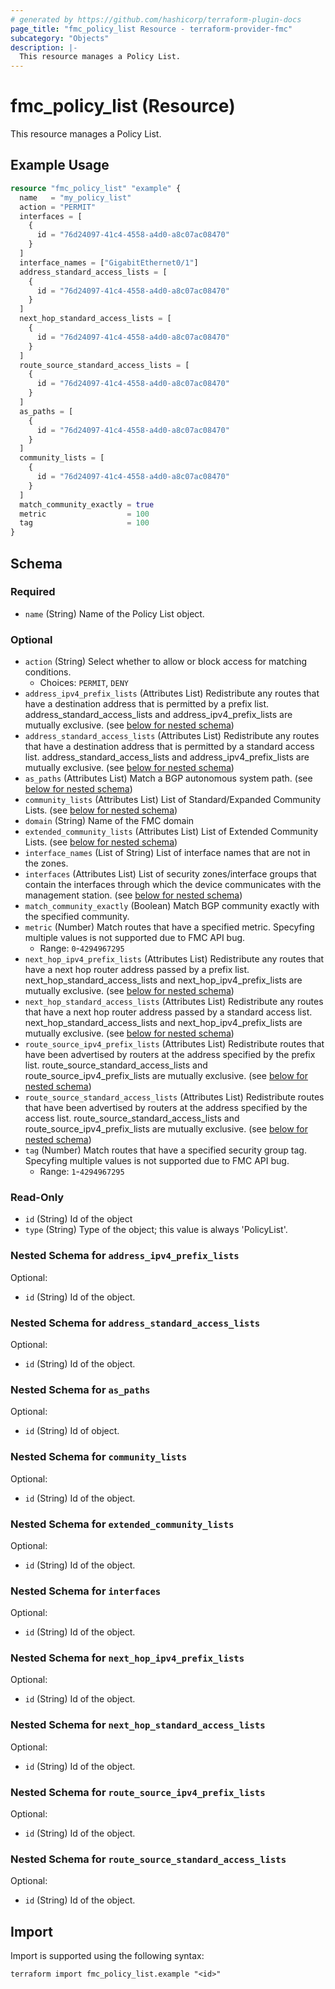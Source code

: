 ```yaml
---
# generated by https://github.com/hashicorp/terraform-plugin-docs
page_title: "fmc_policy_list Resource - terraform-provider-fmc"
subcategory: "Objects"
description: |-
  This resource manages a Policy List.
---
```


# fmc_policy_list (Resource)

This resource manages a Policy List.

## Example Usage

```terraform
resource "fmc_policy_list" "example" {
  name   = "my_policy_list"
  action = "PERMIT"
  interfaces = [
    {
      id = "76d24097-41c4-4558-a4d0-a8c07ac08470"
    }
  ]
  interface_names = ["GigabitEthernet0/1"]
  address_standard_access_lists = [
    {
      id = "76d24097-41c4-4558-a4d0-a8c07ac08470"
    }
  ]
  next_hop_standard_access_lists = [
    {
      id = "76d24097-41c4-4558-a4d0-a8c07ac08470"
    }
  ]
  route_source_standard_access_lists = [
    {
      id = "76d24097-41c4-4558-a4d0-a8c07ac08470"
    }
  ]
  as_paths = [
    {
      id = "76d24097-41c4-4558-a4d0-a8c07ac08470"
    }
  ]
  community_lists = [
    {
      id = "76d24097-41c4-4558-a4d0-a8c07ac08470"
    }
  ]
  match_community_exactly = true
  metric                  = 100
  tag                     = 100
}
```

<!-- schema generated by tfplugindocs -->
## Schema

### Required

- `name` (String) Name of the Policy List object.

### Optional

- `action` (String) Select whether to allow or block access for matching conditions.
  - Choices: `PERMIT`, `DENY`
- `address_ipv4_prefix_lists` (Attributes List) Redistribute any routes that have a destination address that is permitted by a prefix list. address_standard_access_lists and address_ipv4_prefix_lists are mutually exclusive. (see [below for nested schema](#nestedatt--address_ipv4_prefix_lists))
- `address_standard_access_lists` (Attributes List) Redistribute any routes that have a destination address that is permitted by a standard access list. address_standard_access_lists and address_ipv4_prefix_lists are mutually exclusive. (see [below for nested schema](#nestedatt--address_standard_access_lists))
- `as_paths` (Attributes List) Match a BGP autonomous system path. (see [below for nested schema](#nestedatt--as_paths))
- `community_lists` (Attributes List) List of Standard/Expanded Community Lists. (see [below for nested schema](#nestedatt--community_lists))
- `domain` (String) Name of the FMC domain
- `extended_community_lists` (Attributes List) List of Extended Community Lists. (see [below for nested schema](#nestedatt--extended_community_lists))
- `interface_names` (List of String) List of interface names that are not in the zones.
- `interfaces` (Attributes List) List of security zones/interface groups that contain the interfaces through which the device communicates with the management station. (see [below for nested schema](#nestedatt--interfaces))
- `match_community_exactly` (Boolean) Match BGP community exactly with the specified community.
- `metric` (Number) Match routes that have a specified metric. Specyfing multiple values is not supported due to FMC API bug.
  - Range: `0`-`4294967295`
- `next_hop_ipv4_prefix_lists` (Attributes List) Redistribute any routes that have a next hop router address passed by a prefix list. next_hop_standard_access_lists and next_hop_ipv4_prefix_lists are mutually exclusive. (see [below for nested schema](#nestedatt--next_hop_ipv4_prefix_lists))
- `next_hop_standard_access_lists` (Attributes List) Redistribute any routes that have a next hop router address passed by a standard access list. next_hop_standard_access_lists and next_hop_ipv4_prefix_lists are mutually exclusive. (see [below for nested schema](#nestedatt--next_hop_standard_access_lists))
- `route_source_ipv4_prefix_lists` (Attributes List) Redistribute routes that have been advertised by routers at the address specified by the prefix list. route_source_standard_access_lists and route_source_ipv4_prefix_lists are mutually exclusive. (see [below for nested schema](#nestedatt--route_source_ipv4_prefix_lists))
- `route_source_standard_access_lists` (Attributes List) Redistribute routes that have been advertised by routers at the address specified by the access list. route_source_standard_access_lists and route_source_ipv4_prefix_lists are mutually exclusive. (see [below for nested schema](#nestedatt--route_source_standard_access_lists))
- `tag` (Number) Match routes that have a specified security group tag. Specyfing multiple values is not supported due to FMC API bug.
  - Range: `1`-`4294967295`

### Read-Only

- `id` (String) Id of the object
- `type` (String) Type of the object; this value is always 'PolicyList'.

<a id="nestedatt--address_ipv4_prefix_lists"></a>
### Nested Schema for `address_ipv4_prefix_lists`

Optional:

- `id` (String) Id of the object.


<a id="nestedatt--address_standard_access_lists"></a>
### Nested Schema for `address_standard_access_lists`

Optional:

- `id` (String) Id of the object.


<a id="nestedatt--as_paths"></a>
### Nested Schema for `as_paths`

Optional:

- `id` (String) Id of object.


<a id="nestedatt--community_lists"></a>
### Nested Schema for `community_lists`

Optional:

- `id` (String) Id of the object.


<a id="nestedatt--extended_community_lists"></a>
### Nested Schema for `extended_community_lists`

Optional:

- `id` (String) Id of the object.


<a id="nestedatt--interfaces"></a>
### Nested Schema for `interfaces`

Optional:

- `id` (String) Id of the object.


<a id="nestedatt--next_hop_ipv4_prefix_lists"></a>
### Nested Schema for `next_hop_ipv4_prefix_lists`

Optional:

- `id` (String) Id of the object.


<a id="nestedatt--next_hop_standard_access_lists"></a>
### Nested Schema for `next_hop_standard_access_lists`

Optional:

- `id` (String) Id of the object.


<a id="nestedatt--route_source_ipv4_prefix_lists"></a>
### Nested Schema for `route_source_ipv4_prefix_lists`

Optional:

- `id` (String) Id of the object.


<a id="nestedatt--route_source_standard_access_lists"></a>
### Nested Schema for `route_source_standard_access_lists`

Optional:

- `id` (String) Id of the object.

## Import

Import is supported using the following syntax:

```shell
terraform import fmc_policy_list.example "<id>"
```
